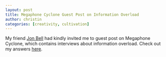 ```yaml
---
layout: post
title: Megaphone Cyclone Guest Post on Information Overload
author: christin
categories: [creativity, cultivation]
---
```


My friend [Jon Bell](https://medium.com/@jonbell) had kindly invited me to guest post on Megaphone Cyclone, which contains interviews about information overload. Check out my answers [here](https://medium.com/megaphone-cyclone/christin-7e1349b5644e).
